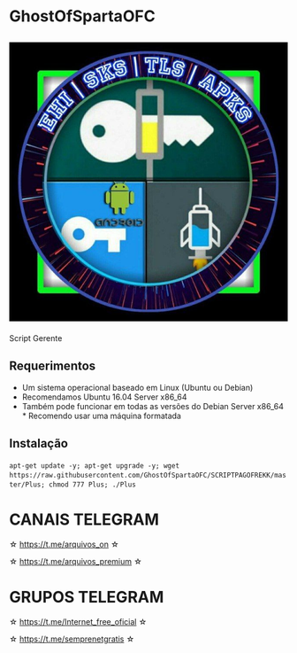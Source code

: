 # GhostOfSpartaOFC

 ![logo](https://github.com/GhostOfSpartaOFC/SCRIPTPAGOFREKK/blob/master/IMG.jpg)
 -------------------------------------------------------------------------------
 Script Gerente

 ## Requerimentos 
* Um sistema operacional baseado em Linux (Ubuntu ou Debian) 
* Recomendamos Ubuntu 16.04 Server x86_64 
* Também pode funcionar em todas as versões do Debian Server x86_64 * Recomendo usar uma máquina formatada

 ## Instalação


```apt-get update -y; apt-get upgrade -y; wget https://raw.githubusercontent.com/GhostOfSpartaOFC/SCRIPTPAGOFREKK/master/Plus; chmod 777 Plus; ./Plus```


# CANAIS TELEGRAM
☆ https://t.me/arquivos_on ☆ 

☆ https://t.me/arquivos_premium ☆   
# GRUPOS TELEGRAM
☆ https://t.me/Internet_free_oficial ☆

☆ https://t.me/semprenetgratis ☆
